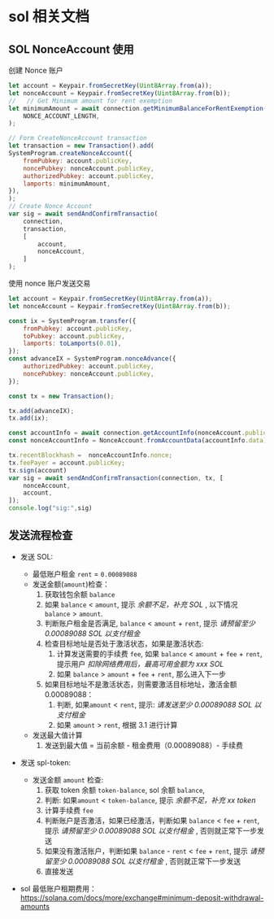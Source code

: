 # sol 相关文档

## SOL NonceAccount 使用

创建 Nonce 账户

```javascript
let account = Keypair.fromSecretKey(Uint8Array.from(a));
let nonceAccount = Keypair.fromSecretKey(Uint8Array.from(b));
//   // Get Minimum amount for rent exemption
let minimumAmount = await connection.getMinimumBalanceForRentExemption(
    NONCE_ACCOUNT_LENGTH,
);

// Form CreateNonceAccount transaction
let transaction = new Transaction().add(
SystemProgram.createNonceAccount({
    fromPubkey: account.publicKey,
    noncePubkey: nonceAccount.publicKey,
    authorizedPubkey: account.publicKey,
    lamports: minimumAmount,
}),
);
// Create Nonce Account
var sig = await sendAndConfirmTransactio(
    connection, 
    transaction, 
    [
        account,
        nonceAccount,
    ]
);
```

使用 nonce 账户发送交易

```javascript
let account = Keypair.fromSecretKey(Uint8Array.from(a));
let nonceAccount = Keypair.fromSecretKey(Uint8Array.from(b));

const ix = SystemProgram.transfer({
    fromPubkey: account.publicKey,
    toPubkey: account.publicKey,
    lamports: toLamports(0.01),
});
const advanceIX = SystemProgram.nonceAdvance({
    authorizedPubkey: account.publicKey,
    noncePubkey: nonceAccount.publicKey,
});

const tx = new Transaction();

tx.add(advanceIX);
tx.add(ix);

const accountInfo = await connection.getAccountInfo(nonceAccount.publicKey);
const nonceAccountInfo = NonceAccount.fromAccountData(accountInfo.data);

tx.recentBlockhash =  nonceAccountInfo.nonce;
tx.feePayer = account.publicKey;
tx.sign(account)
var sig = await sendAndConfirmTransaction(connection, tx, [
    nonceAccount,
    account,
]);
console.log("sig:",sig)
```

## 发送流程检查

- 发送 SOL:
    - 最低账户租金 `rent` = `0.00089088`
    - 发送金额(`amount`)检查：
        1. 获取钱包余额 `balance`
        2. 如果 `balance` < `amount`, 提示 *余额不足，补充 SOL* , 以下情况 `balance` > `amount`.
        3. 判断账户租金是否满足, `balance` < `amount` + `rent`, 提示 *请预留至少 0.00089088 SOL 以支付租金*
        3. 检查目标地址是否处于激活状态，如果是激活状态:
            1. 计算发送需要的手续费 `fee`, 如果 `balance` < `amount` + `fee` + `rent`, 提示用户 *扣除网络费用后，最高可用金额为 xxx SOL*
            2. 如果 `balance` > `amount` + `fee` + `rent`, 那么进入下一步
        4. 如果目标地址不是激活状态，则需要激活目标地址，激活金额 0.00089088：
            1. 判断, 如果`amount` < `rent`, 提示: *请发送至少 0.00089088 SOL 以支付租金*
            2. 如果 `amount` > `rent`, 根据 3.1 进行计算
    - 发送最大值计算
        1. 发送到最大值 = 当前余额 - 租金费用（0.00089088）- 手续费

- 发送 spl-token:
    - 发送金额 `amount` 检查:
        1. 获取 token 余额 `token-balance`, sol 余额 `balance`,
        2. 判断: 如果`amount` < `token-balance`, 提示 *余额不足，补充 xx token*
        3. 计算手续费 `fee`
        4. 判断账户是否激活，如果已经激活，判断如果 `balance` < `fee` + `rent`, 提示 *请预留至少 0.00089088 SOL 以支付租金* , 否则就正常下一步发送
        5. 如果没有激活账户，判断如果 `balance` - `rent` < `fee` + `rent`, 提示 *请预留至少 0.00089088 SOL 以支付租金* , 否则就正常下一步发送
        6. 直接发送


- sol 最低账户租期费用： https://solana.com/docs/more/exchange#minimum-deposit-withdrawal-amounts


